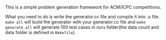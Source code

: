 This is a simple problem generation framework for ACM/ICPC competitions.

What you need to do is write the generator.cc file and compile it into .o file.
`make all` will build the generator with your generator.cc file and `make generate_all`
will generate 100 test cases in `data` folder(the data count and data folder is defined
in `Makefile`).
